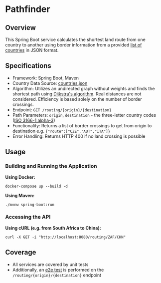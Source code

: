 # Pathfinder

## Overview

This Spring Boot service calculates the shortest land route from one country to another using border information from a provided [list of countries](https://raw.githubusercontent.com/mledoze/countries/master/countries.json) in JSON format.

## Specifications

- Framework: Spring Boot, Maven
- Country Data Source: [countries.json](src/main/resources/data/countries.json)
- Algorithm: Utilizes an undirected graph without weights and finds the shortest path using [Dijkstra's algorithm](https://en.wikipedia.org/wiki/Dijkstra%27s_algorithm). Real distances are not considered. Efficiency is based solely on the number of border crossings.
- Endpoint: `GET /routing/{origin}/{destination}`
- Path Parameters: `origin`, `destination` - the three-letter country codes ([ISO 3166-1 alpha-3](https://en.wikipedia.org/wiki/ISO_3166-1_alpha-3))
- Functionality: Returns a list of border crossings to get from origin to destination e.g. `{"route":["CZE","AUT","ITA"]}`
- Error Handling: Returns HTTP 400 if no land crossing is possible

## Usage

### Building and Running the Application

**Using Docker:**
```shell
docker-compose up --build -d
```

**Using Maven:**
```shell
./mvnw spring-boot:run
```

### Accessing the API

**Using cURL (e.g. from South Africa to China):**
```shell
curl -X GET -i "http://localhost:8080/routing/ZAF/CHN"
```

## Coverage

- All services are covered by unit tests
- Additionally, an [e2e test](src/test/java/engineer/dima/pathfinder/route/RouteControllerE2ETest.java) is performed on the `/routing/{origin}/{destination}` endpoint